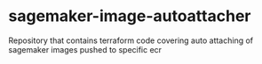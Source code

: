 # sagemaker-image-autoattacher
Repository that contains terraform code covering auto attaching of sagemaker images pushed to specific ecr
